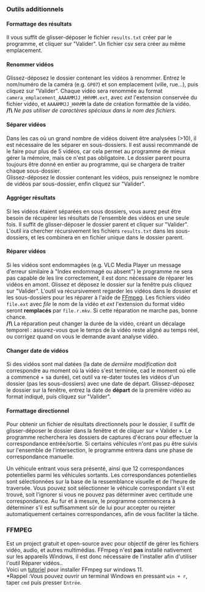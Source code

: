 ### Outils additionnels
#### Formattage des résultats
Il vous suffit de glisser-déposer le fichier `results.txt` créer par le programme, et cliquer sur "Valider". Un fichier csv sera créer au même emplacement.
#### Renommer vidéos
Glissez-déposez le dossier contenant les vidéos à renommer. Entrez le nom/numéro de la caméra (e.g. `GP07`) et son emplacement (ville, rue...), puis cliquez sur "Valider". Chaque vidéo sera renommée au format `camera_emplacement_AAAAMMJJ_HHhMM.ext`, avec *ext* l'extension conservée du fichier vidéo, et `AAAAMMJJ_HHhMM` la date de création formattée de la vidéo.\
**/!\\** *Ne pas utiliser de caractères spéciaux dans le nom des fichiers.*
#### Séparer vidéos
Dans les cas où un grand nombre de vidéos doivent être analysées (>10), il est nécessaire de les séparer en sous-dossiers. Il est aussi recommandé de le faire pour plus de 5 vidéos, car cela permet au programme de mieux gérer la mémoire, mais ce n'est pas obligatoire. Le dossier parent pourra toujours être donné en entier au programme, qui se chargera de traiter chaque sous-dossier.\
Glissez-déposez le dossier contenant les vidéos, puis renseignez le nombre de vidéos par sous-dossier, enfin cliquez sur "Valider".
#### Aggréger résultats
Si les vidéos étaient séparées en sous dossiers, vous aurez peut être besoin de récupérer les résultats de l'ensemble des vidéos en une seule fois. Il suffit de glisser-déposer le dossier parent et cliquer sur "Valider". L'outil ira chercher récursivement les fichiers `results.txt` dans les sous-dossiers, et les combinera en en fichier unique dans le dossier parent. 
#### Réparer vidéos
Si les vidéos sont endommagées (e.g. VLC Media Player un message d'erreur similaire à "Index endommagé ou absent") le programme ne sera pas capable de les lire correctement, il est donc nécessaire de réparer les vidéos en amont. Glissez et déposez le dossier sur la fenêtre puis cliquez sur "Valider". L'outil va récursivement regarder les vidéos dans le dossier et les sous-dossiers pour les réparer à l'aide de [FFmpeg](#ffmpeg). Les fichiers vidéo `file.ext` avec *file* le nom de la vidéo et *ext* l'extension du format vidéo seront **remplacés** par `file.r.mkv`. Si cette réparation ne marche pas, bonne chance.\
**/!\\** La réparation peut changer la durée de la vidéo, créant un décalage temporel : assurez-vous que le temps de la vidéo reste aligné au temps réel, ou corrigez quand on vous le demande avant analyse vidéo.
#### Changer date de vidéos
Si des vidéos sont mal datées (la date de *dernière modification* doit correspondre au moment où la vidéo s'est terminée, cad le moment où elle a commencé + sa durée), cet outil va re-dater toutes les vidéos d'un dossier (pas les sous-dossiers) avec une date de départ. Glissez-déposez le dossier sur la fenêtre, entrez la date de **départ** de la première vidéo au format indiqué, puis cliquez sur "Valider".

#### Formattage directionnel
Pour obtenir un fichier de résultats directionnels pour le dossier, il suffit de glisser-déposer le dossier dans la fenêtre et de cliquer sur « Valider ». Le programme recherchera les dossiers de captures d'écrans pour effectuer la correspondance entrée/sortie. Si certains véhicules n'ont pas pu être suivis sur l'ensemble de l'intersection, le programme entrera dans une phase de correspondance manuelle.

Un véhicule entrant vous sera présenté, ainsi que 12 correspondances potentielles parmi les véhicules sortants. Les correspondances potentielles sont sélectionnées sur la base de la ressemblance visuelle et de l'heure de traversée. Vous pouvez soit sélectionner le véhicule correspondant s'il est trouvé, soit l'ignorer si vous ne pouvez pas déterminer avec certitude une correspondance. Au fur et à mesure, le programme commencera à déterminer s'il est suffisamment sûr de lui pour accepter ou rejeter automatiquement certaines correspondances, afin de vous faciliter la tâche.

<a name="ffmpeg"></a>
### FFMPEG
Est un project gratuit et open-source avec pour objectif de gérer les fichiers vidéo, audio, et autres multimédias. FFmpeg n'est **pas** installé nativement sur les appareils Windows, il est donc nécessaire de l'installer afin d'utiliser l'outil Réparer vidéos..\
Voici un [tutoriel]([https://phoenixnap.com/kb/ffmpeg-windows](https://lecrabeinfo.net/installer-ffmpeg-sur-windows.html)) pour installer FFmpeg sur windows 11.\
*Rappel :Vous pouvez ouvrir un terminal Windows en pressant `win + r`, taper `cmd` puis presser `Entrée`.
